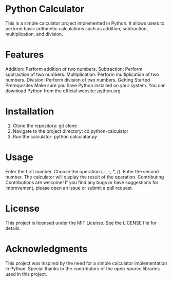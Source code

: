 # Python Calculator
This is a simple calculator project implemented in Python. It allows users to perform basic arithmetic calculations such as addition, subtraction, multiplication, and division.

# Features
Addition: Perform addition of two numbers.
Subtraction: Perform subtraction of two numbers.
Multiplication: Perform multiplication of two numbers.
Division: Perform division of two numbers.
Getting Started
Prerequisites
Make sure you have Python installed on your system. You can download Python from the official website: python.org

# Installation
1. Clone the repository:
git clone 
2. Navigate to the project directory:
cd python-calculator
3. Run the calculator:
python calculator.py

# Usage
Enter the first number.
Choose the operation (+, -, *, /).
Enter the second number.
The calculator will display the result of the operation.
Contributing
Contributions are welcome! If you find any bugs or have suggestions for improvement, please open an issue or submit a pull request.

# License
This project is licensed under the MIT License. See the LICENSE file for details.

# Acknowledgments
This project was inspired by the need for a simple calculator implementation in Python.
Special thanks to the contributors of the open-source libraries used in this project.

